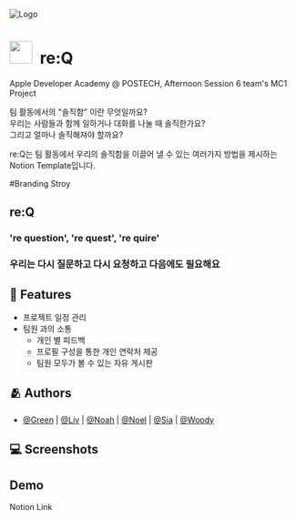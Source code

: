 
![Logo](https://user-images.githubusercontent.com/44918187/227492031-53009c6c-ce67-4f5a-9ef7-a4d5af23951d.png)
<h1>
<img src="https://user-images.githubusercontent.com/44918187/226564505-cdffa7b6-71d1-499f-97d2-6b1c85205ddc.png" width="40">
<label>&nbsp;re:Q</label>
</h1>

Apple Developer Academy @ POSTECH, Afternoon Session 6 team's MC1 Project

팀 활동에서의 "솔직함" 이란 무엇일까요?  
우리는 사람들과 함께 일하거나 대화를 나눌 때 솔직한가요?  
그리고 얼마나 솔직해져야 할까요?

re:Q는 팀 활동에서 우리의 솔직함을 이끌어 낼 수 있는 여러가지 방법을 제시하는 Notion Template입니다.

#Branding Stroy

## re:Q

### 're question', 're quest', 're quire'
### 우리는 **다시 질문**하고 **다시 요청**하고 **다음에도 필요**해요

## :pushpin: Features
- 프로젝트 일정 관리
- 팀원 과의 소통
  - 개인 별 피드백
  - 프로필 구성을 통한 개인 연락처 제공
  - 팀원 모두가 볼 수 있는 자유 게시판
## :people_hugging: Authors
- [@Green](https://github.com/migusdn) | [@Liv](https://github.com/migusdn) | [@Noah](https://github.com/migusdn) | [@Noel](https://github.com/migusdn) | [@Sia](https://github.com/migusdn) | [@Woody](https://github.com/migusdn)

## :computer: Screenshots


## Demo
Notion Link
